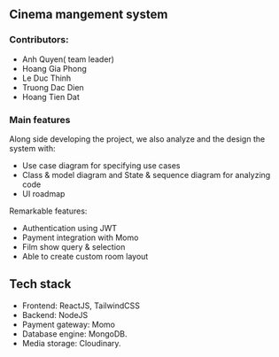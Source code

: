 ## Cinema mangement system
### Contributors: 
 - Anh Quyen( team leader)
 - Hoang Gia Phong
 - Le Duc Thinh
 - Truong Dac Dien
 - Hoang Tien Dat

 ### Main features
Along side developing the project, we also analyze and the design the system with: 
 - Use case diagram for specifying use cases
 - Class & model diagram and State & sequence diagram  for analyzing code 
 - UI roadmap

Remarkable features: 
 - Authentication using JWT
 - Payment integration with Momo
 - Film show query & selection
 - Able to create custom room layout

## Tech stack
 - Frontend: ReactJS, TailwindCSS
 - Backend: NodeJS
 - Payment gateway: Momo
 - Database engine: MongoDB.
 - Media storage: Cloudinary.

